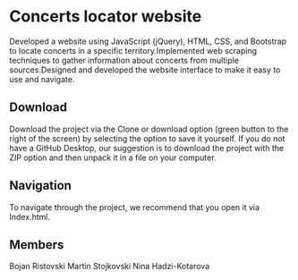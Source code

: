 #  Concerts locator website

Developed a website using JavaScript (jQuery), HTML, CSS, and Bootstrap to locate concerts in a specific territory.Implemented web scraping techniques to gather information about concerts from multiple sources.Designed and developed the website interface to make it easy to use and navigate. 

## Download
Download the project via the Clone or download option (green button to the right of the screen) by selecting the option to save it yourself. If you do not have a GitHub Desktop, our suggestion is to download the project with the ZIP option and then unpack it in a file on your computer.

## Navigation
To navigate through the project, we recommend that you open it via Index.html.

## Members
Bojan Ristovski
Martin Stojkovski
Nina Hadzi-Kotarova
